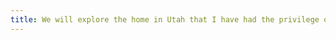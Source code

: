 ```yaml
---
title: We will explore the home in Utah that I have had the privilege of visiting in my adventures.
---
```

